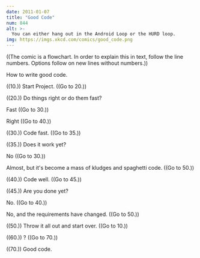 ```yaml
---
date: 2011-01-07
title: "Good Code"
num: 844
alt: >-
  You can either hang out in the Android Loop or the HURD loop.
img: https://imgs.xkcd.com/comics/good_code.png
---
```

((The comic is a flowchart.  In order to explain this in text, follow the line numbers.  Options follow on new lines without numbers.))

How to write good code.

((10.)) Start Project. ((Go to 20.))

((20.)) Do things right or do them fast? 

Fast ((Go to 30.))  

Right ((Go to 40.))

((30.)) Code fast. ((Go to 35.))

((35.)) Does it work yet? 

No ((Go to 30.))  

Almost, but it's become a mass of kludges and spaghetti code. ((Go to 50.))

((40.)) Code well. ((Go to 45.))

((45.)) Are you done yet?

No. ((Go to 40.))

No, and the requirements have changed. ((Go to 50.))

((50.)) Throw it all out and start over. ((Go to 10.))

((60.)) ? ((Go to 70.))

((70.)) Good code.

 